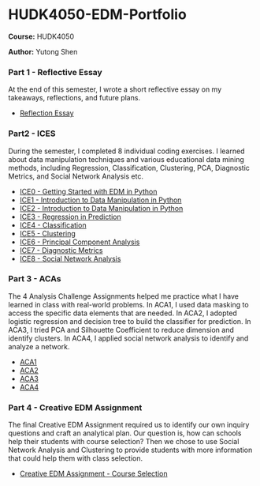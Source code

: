 # HUDK4050-EDM-Portfolio

**Course:** HUDK4050

**Author:** Yutong Shen

### Part 1 - Reflective Essay

At the end of this semester, I wrote a short reflective essay on my takeaways, reflections, and future plans.

* [Reflection Essay](https://github.com/yutongs1202/HUDK4050-EDM-Portfolio/blob/main/Reflective%20Essay/HUDK4050%20Reflection%20Essay.pdf)

### Part2 - ICES

During the semester, I completed 8 individual coding exercises. I learned about data manipulation techniques and various educational data mining methods, including Regression, Classification, Clustering, PCA, Diagnostic Metrics, and Social Network Analysis etc.


* [ICE0 - Getting Started with EDM in Python](https://github.com/yutongs1202/HUDK4050-EDM-Portfolio/blob/main/ICEs/ICE0.ipynb)
* [ICE1 - Introduction to Data Manipulation in Python](https://github.com/yutongs1202/HUDK4050-EDM-Portfolio/blob/main/ICEs/ICE1.ipynb)
* [ICE2 - Introduction to Data Manipulation in Python](https://github.com/yutongs1202/HUDK4050-EDM-Portfolio/blob/main/ICEs/ICE2.ipynb)
* [ICE3 - Regression in Prediction](https://github.com/yutongs1202/HUDK4050-EDM-Portfolio/blob/main/ICEs/ICE3.ipynb)
* [ICE4 - Classification](https://github.com/yutongs1202/HUDK4050-EDM-Portfolio/blob/main/ICEs/ICE4.ipynb)
* [ICE5 - Clustering](https://github.com/yutongs1202/HUDK4050-EDM-Portfolio/blob/main/ICEs/ICE5.ipynb)
* [ICE6 - Principal Component Analysis](https://github.com/yutongs1202/HUDK4050-EDM-Portfolio/blob/main/ICEs/ICE6.ipynb)
* [ICE7 - Diagnostic Metrics](https://github.com/yutongs1202/HUDK4050-EDM-Portfolio/blob/main/ICEs/ICE7.ipynb)
* [ICE8 - Social Network Analysis](https://github.com/yutongs1202/HUDK4050-EDM-Portfolio/blob/main/ICEs/ICE8.ipynb)

### Part 3 - ACAs

The 4 Analysis Challenge Assignments helped me practice what I have learned in class with real-world problems. In ACA1, I used data masking to access the specific data elements that are needed. In ACA2, I adopted logistic regression and decision tree to build the classifier for prediction. In ACA3, I tried PCA and Silhouette Coefficient to reduce dimension and identify clusters. In ACA4, I applied social network analysis to identify and analyze a network.

* [ACA1](https://github.com/yutongs1202/HUDK4050-EDM-Portfolio/blob/main/ACAs/ACA1.ipynb)
* [ACA2](https://github.com/yutongs1202/HUDK4050-EDM-Portfolio/blob/main/ACAs/ACA2.ipynb)
* [ACA3](https://github.com/yutongs1202/HUDK4050-EDM-Portfolio/blob/main/ACAs/ACA3.ipynb)
* [ACA4](https://github.com/yutongs1202/HUDK4050-EDM-Portfolio/blob/main/ACAs/ACA4.ipynb)

### Part 4 - Creative EDM Assignment

The final Creative EDM Assignment required us to identify our own inquiry questions and craft an analytical plan. Our question is, how can schools help their students with course selection? Then we chose to use Social Network Analysis and Clustering to provide students with more information that could help them with class selection.

* [Creative EDM Assignment - Course Selection](https://github.com/yutongs1202/HUDK4050-EDM-Portfolio/blob/main/Creative%20EDM%20Assignment/Creative%20EDM%20Assignment%20-%20Courses%20Selection.pdf)
